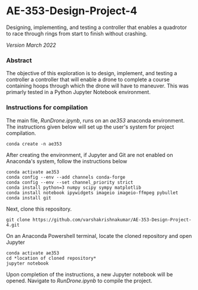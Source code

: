 # AE-353-Design-Project-4
 Designing, implementing, and testing a controller that enables a quadrotor to race through rings from start to finish without crashing.

*Version March 2022*

### Abstract
The objective of this exploration is to design, implement, and testing a controller a controller that will enable a drone to complete a course containing hoops through which the drone will have to maneuver. This was primarly tested in a Python Jupyter Notebook environment. 

### Instructions for compilation
The main file, *RunDrone.ipynb*, runs on an *ae353* anaconda environment. The instructions given below will set up the user's system for project compilation.

    conda create -n ae353
    
After creating the environment, if Jupyter and Git are not enabled on Anaconda's system, follow the instructions below

    conda activate ae353
    conda config --env --add channels conda-forge
    conda config --env --set channel_priority strict
    conda install python=3 numpy scipy sympy matplotlib
    conda install notebook ipywidgets imageio imageio-ffmpeg pybullet
    conda install git
    
 Next, clone this repository.
 
    git clone https://github.com/varshakrishnakumar/AE-353-Design-Project-4.git
 
 On an Anaconda Powershell terminal, locate the cloned repository and open Jupyter
    
    conda activate ae353
    cd *location of cloned repository*
    jupyter notebook
 
 Upon completion of the instructions, a new Jupyter notebook will be opened. Navigate to *RunDrone.ipynb* to compile the project.
 
